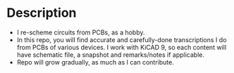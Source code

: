 # Description
- I re-scheme circuits from PCBs, as a hobby.
- In this repo, you will find accurate and carefully-done transcriptions I do from PCBs of various devices. I work with KiCAD 9, so each content will have schematic file, a snapshot and remarks/notes if applicable.
- Repo will grow gradually, as much as I can contribute.
